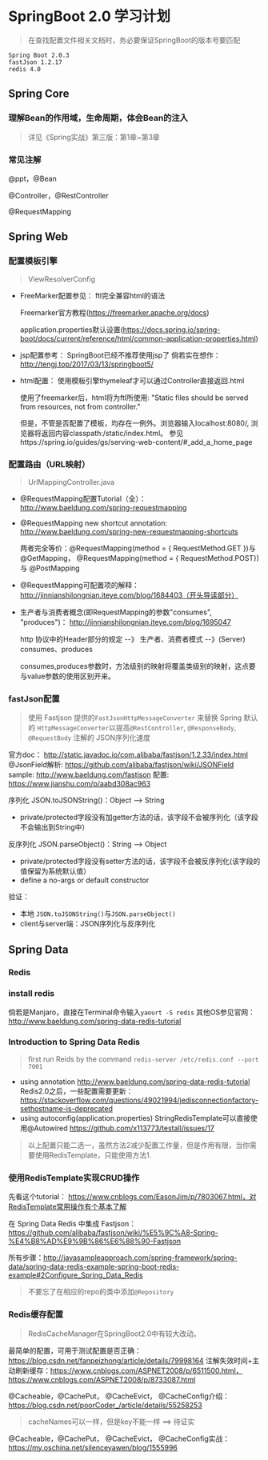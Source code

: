 # SpringBoot 2.0 学习计划
> 在查找配置文件相关文档时，务必要保证SpringBoot的版本号要匹配
```
Spring Boot 2.0.3
fastJson 1.2.17
redis 4.0   
```

## Spring Core
### 理解Bean的作用域，生命周期，体会Bean的注入
> 详见《Spring实战》第三版：第1章~第3章
### 常见注解
@ppt，@Bean

@Controller，@RestController

@RequestMapping



## Spring Web
### 配置模板引擎
> ViewResolverConfig
- FreeMarker配置参见：
  ftl完全兼容html的语法
 
  Freemarker官方教程(https://freemarker.apache.org/docs)
  
  application.properties默认设置(https://docs.spring.io/spring-boot/docs/current/reference/html/common-application-properties.html)
- jsp配置参考：
  SpringBoot已经不推荐使用jsp了
  倘若实在想作：http://tengj.top/2017/03/13/springboot5/
- html配置：
  使用模板引擎thymeleaf才可以通过Controller直接返回.html

  使用了freemarker后，html将为ftl所使用: "Static files should be served from resources, not from controller."
  
  但是，不管是否配置了模板，均存在一例外。浏览器输入localhost:8080/, 浏览器将返回内容classpath:/static/index.html。 参见https://spring.io/guides/gs/serving-web-content/#_add_a_home_page
### 配置路由（URL映射） 
> UrlMappingController.java
- @RequestMapping配置Tutorial（全）：
   http://www.baeldung.com/spring-requestmapping
- @RequestMapping new shortcut annotation:
   http://www.baeldung.com/spring-new-requestmapping-shortcuts
   
   两者完全等价：@RequestMapping(method = { RequestMethod.GET })与 @GetMapping，  @RequestMapping(method = { RequestMethod.POST}) 与 @PostMapping
- @RequestMapping可配置项的解释：
    http://jinnianshilongnian.iteye.com/blog/1684403（开头导读部分）
- 生产者与消费者概念(即RequestMapping的参数"consumes", "produces")：
    http://jinnianshilongnian.iteye.com/blog/1695047
    
    http 协议中的Header部分的规定 --》 生产者、消费者模式 --》(Server) consumes、produces

    consumes,produces参数时，方法级别的映射将覆盖类级别的映射，这点要与value参数的使用区别开来。
    
### fastJson配置
> 使用 Fastjson 提供的`FastJsonHttpMessageConverter` 来替换 Spring 默认的 `HttpMessageConverter`以提高`@RestController`, `@ResponseBody`, `@RequestBody` 注解的 JSON序列化速度

官方doc： http://static.javadoc.io/com.alibaba/fastjson/1.2.33/index.html
@JsonField解析: https://github.com/alibaba/fastjson/wiki/JSONField
sample: http://www.baeldung.com/fastjson
配置: https://www.jianshu.com/p/aabd308ac963


序列化 JSON.toJSONString()：Object --> String
- private/protected字段没有加getter方法的话，该字段不会被序列化（该字段不会输出到String中）

反序列化 JSON.parseObject()：String --> Object
- private/protected字段没有setter方法的话，该字段不会被反序列化(该字段的值保留为系统默认值）
- define a no-args or default constructor

验证：
- 本地 `JSON.toJSONString()`与`JSON.parseObject()`
- client与server端：JSON序列化与反序列化

## Spring Data
### Redis
### install redis
 倘若是Manjaro，直接在Terminal命令输入`yaourt -S redis`
 其他OS参见官网：http://www.baeldung.com/spring-data-redis-tutorial
### Introduction to Spring Data Redis 
> first run Reids by the command `redis-server /etc/redis.conf --port 7001`
- using annotation
  http://www.baeldung.com/spring-data-redis-tutorial
  Redis2.0之后，一些配置需要更新： https://stackoverflow.com/questions/49021994/jedisconnectionfactory-sethostname-is-deprecated
- using autoconfig(application.properties)
  StringRedisTemplate可以直接使用@Autowired
  https://github.com/x113773/testall/issues/17
> 以上配置只能二选一，虽然方法2减少配置工作量，但是作用有限，当你需要使用RedisTemplate，只能使用方法1.
### 使用RedisTemplate实现CRUD操作
先看这个tutorial： https://www.cnblogs.com/EasonJim/p/7803067.html，对RedisTemplate常用操作有个基本了解

在 Spring Data Redis 中集成 Fastjson： https://github.com/alibaba/fastjson/wiki/%E5%9C%A8-Spring-%E4%B8%AD%E9%9B%86%E6%88%90-Fastjson

所有步骤：http://javasampleapproach.com/spring-framework/spring-data/spring-data-redis-example-spring-boot-redis-example#2Configure_Spring_Data_Redis

> 不要忘了在相应的repo的类中添加`@Repository`

### Redis缓存配置
> RedisCacheManager在SpringBoot2.0中有较大改动。

最简单的配置，可用于测试配置是否正确：https://blog.csdn.net/fanpeizhong/article/details/79998164
注解失效时间+主动刷新缓存：https://www.cnblogs.com/ASPNET2008/p/6511500.html， https://www.cnblogs.com/ASPNET2008/p/8733087.html  
 
@Cacheable，@CachePut， @CacheEvict， @CacheConfig介绍：https://blog.csdn.net/poorCoder_/article/details/55258253
> cacheNames可以一样，但是key不能一样 ==> 待证实

@Cacheable，@CachePut， @CacheEvict， @CacheConfig实战：https://my.oschina.net/silenceyawen/blog/1555996

